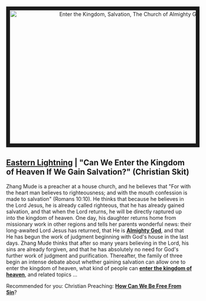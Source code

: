 <p align="center"><a href="https://youtu.be/XCNg7VaAu3c" target="_blank"><img src="http://img.youtube.com/vi/XCNg7VaAu3c/0.jpg" alt="Enter the Kingdom, Salvation, The Church of Almighty God" width="640" height="360" border="10" /></a><p>

## [Eastern Lightning](https://www.holyspiritspeaks.org/Gospel/eastern-lightning-come-from/) | "Can We Enter the Kingdom of Heaven If We Gain Salvation?" (Christian Skit)
Zhang Mude is a preacher at a house church, and he believes that "For with the heart man believes to righteousness; and with the mouth confession is made to salvation" (Romans 10:10). He thinks that because he believes in the Lord Jesus, he is already called righteous, that he has already gained salvation, and that when the Lord returns, he will be directly raptured up into the kingdom of heaven. One day, his daughter returns home from missionary work in other regions and tells her parents wonderful news: their long-awaited Lord Jesus has returned, that He is **[Almighty God](https://www.holyspiritspeaks.org/)**, and that He has begun the work of judgment beginning with God's house in the last days. Zhang Mude thinks that after so many years believing in the Lord, his sins are already forgiven, and that he has absolutely no need for God's further work of judgment and purification. Thereafter, the family of three begin an intense debate about whether gaining salvation can allow one to enter the kingdom of heaven, what kind of people can **[enter the kingdom of heaven](https://github.com/lily2687/praise-almighty-god.github.com/blob/master/Why_Are_People_Unable_to_Get_Rid_of_Sin_Even_After_Receiving_the_Salvation_of_the_Cross.md)**, and related topics …
 
 
Recommended for you:
Christian Preaching: **[How Can We Be Free From Sin](https://www.holyspiritspeaks.org/testimonies/how-can-be-free-from-sin/)**?
 
